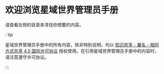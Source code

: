 # 欢迎浏览星域世界管理员手册

请查看左侧的目录来寻找你想要的内容。

: tip

星域世界管理员手册中的所有内容，除非特别说明，均以 [知识共享 - 署名 - 相同方式共享 4.0 国际许可协议](https://creativecommons.org/licenses/by-sa/4.0/deed.zh) 授权使用。在引用星域世界管理员手册中的内容时，请注意遵守许可协议。

:::